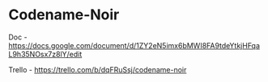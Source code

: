 # Codename-Noir
Doc - https://docs.google.com/document/d/1ZY2eN5imx6bMWI8FA9tdeYtkjHFqaL9h35NOsx7z8lY/edit

Trello - https://trello.com/b/dqFRuSsj/codename-noir
